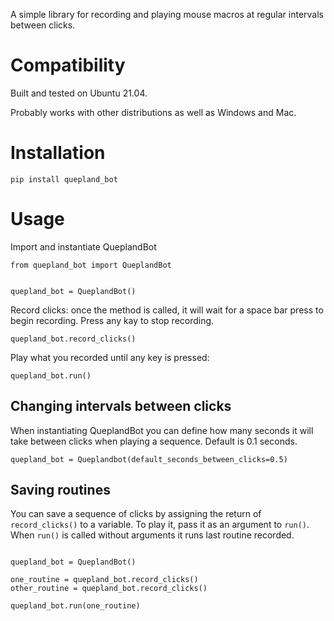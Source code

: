 A simple library for recording and playing mouse macros at regular intervals between clicks.

# Compatibility

Built and tested on Ubuntu 21.04. 

Probably works with other distributions as well as Windows and Mac.

# Installation

```
pip install quepland_bot
```

# Usage
Import and instantiate QueplandBot

```
from quepland_bot import QueplandBot


quepland_bot = QueplandBot()
```

Record clicks: once the method is called, it will wait for a space bar press to begin recording.
Press any kay to stop recording.
```
quepland_bot.record_clicks()
```

Play what you recorded until any key is pressed:
```
quepland_bot.run()
```


## Changing intervals between clicks

When instantiating QueplandBot you can define how many seconds it will take between clicks when playing a sequence.
Default is 0.1 seconds.

```
quepland_bot = Queplandbot(default_seconds_between_clicks=0.5)
```

## Saving routines

You can save a sequence of clicks by assigning the return of `record_clicks()` to a variable.
To play it, pass it as an argument to `run()`. 
When `run()` is called without arguments it runs last routine recorded.

```

quepland_bot = QueplandBot()

one_routine = quepland_bot.record_clicks()
other_routine = quepland_bot.record_clicks()

quepland_bot.run(one_routine)

```



